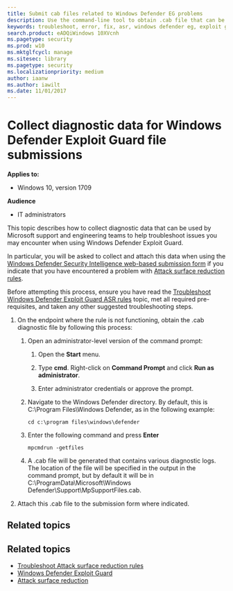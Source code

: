 ```yaml
---
title: Submit cab files related to Windows Defender EG problems
description: Use the command-line tool to obtain .cab file that can be used to investigate ASR rule issues.
keywords: troubleshoot, error, fix, asr, windows defender eg, exploit guard, attack surface reduction
search.product: eADQiWindows 10XVcnh
ms.pagetype: security
ms.prod: w10
ms.mktglfcycl: manage
ms.sitesec: library
ms.pagetype: security
ms.localizationpriority: medium
author: iaanw
ms.author: iawilt
ms.date: 11/01/2017
---
```


# Collect diagnostic data for Windows Defender Exploit Guard file submissions

**Applies to:**

- Windows 10, version 1709

**Audience**

- IT administrators

This topic describes how to collect diagnostic data that can be used by Microsoft support and engineering teams to help troubleshoot issues you may encounter when using Windows Defender Exploit Guard. 

In particular, you will be asked to collect and attach this data when using the [Windows Defender Security Intelligence web-based submission form](#) if you indicate that you have encountered a problem with [Attack surface reduction rules](attack-surface-reduction-exploit-guard.md).

Before attempting this process, ensure you have read the [Troubleshoot Windows Defender Exploit Guard ASR rules](troubleshoot-asr.md) topic, met all required pre-requisites, and taken any other suggested troubleshooting steps.


1. On the endpoint where the rule is not functioning, obtain the .cab diagnostic file by following this process:

    1. Open an administrator-level version of the command prompt:
        
        1. Open the **Start** menu.
        
        2. Type **cmd**. Right-click on **Command Prompt** and click **Run as administrator**.
        
        3. Enter administrator credentials or approve the prompt.
        
    2. Navigate to the Windows Defender directory. By default, this is C:\Program Files\Windows Defender, as in the following example:
        
        ```Dos
        cd c:\program files\windows\defender
        ```
    
    3. Enter the following command and press **Enter**
        
        ```Dos
        mpcmdrun -getfiles
        ```
    
    4. A .cab file will be generated that contains various diagnostic logs. The location of the file will be specified in the output in the command prompt, but by default it will be in C:\ProgramData\Microsoft\Windows Defender\Support\MpSupportFiles.cab.

2. Attach this .cab file to the submission form where indicated.




## Related topics

## Related topics

- [Troubleshoot Attack surface reduction rules](#troubleshoot-asr.md)
- [Windows Defender Exploit Guard](windows-defender-exploit-guard.md)
- [Attack surface reduction](attack-surface-reduction-exploit-guard.md)

